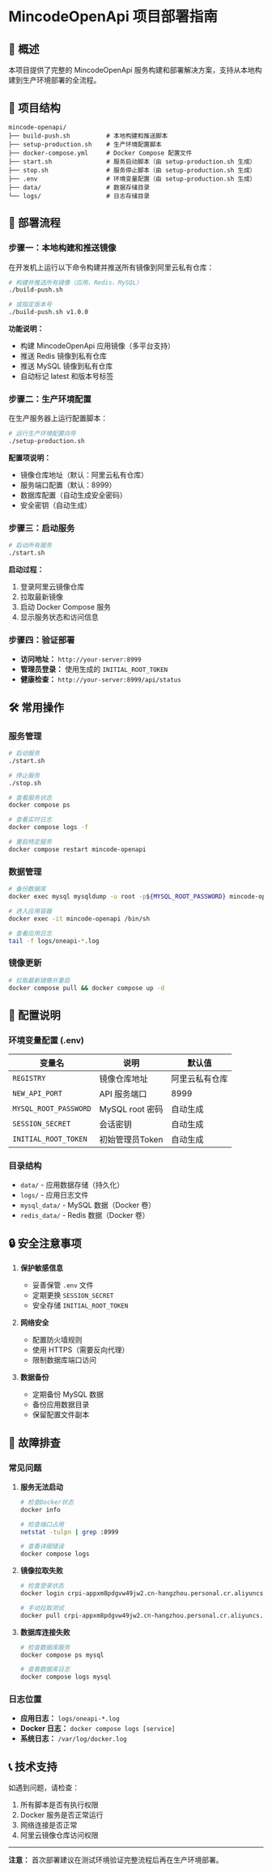 # MincodeOpenApi 项目部署指南

## 🎯 概述

本项目提供了完整的 MincodeOpenApi 服务构建和部署解决方案，支持从本地构建到生产环境部署的全流程。

## 📁 项目结构

```
mincode-openapi/
├── build-push.sh          # 本地构建和推送脚本
├── setup-production.sh    # 生产环境配置脚本
├── docker-compose.yml     # Docker Compose 配置文件
├── start.sh               # 服务启动脚本（由 setup-production.sh 生成）
├── stop.sh                # 服务停止脚本（由 setup-production.sh 生成）
├── .env                   # 环境变量配置（由 setup-production.sh 生成）
├── data/                  # 数据存储目录
└── logs/                  # 日志存储目录
```

## 🚀 部署流程

### 步骤一：本地构建和推送镜像

在开发机上运行以下命令构建并推送所有镜像到阿里云私有仓库：

```bash
# 构建并推送所有镜像（应用、Redis、MySQL）
./build-push.sh

# 或指定版本号
./build-push.sh v1.0.0
```

**功能说明：**
- 构建 MincodeOpenApi 应用镜像（多平台支持）
- 推送 Redis 镜像到私有仓库
- 推送 MySQL 镜像到私有仓库
- 自动标记 latest 和版本号标签

### 步骤二：生产环境配置

在生产服务器上运行配置脚本：

```bash
# 运行生产环境配置向导
./setup-production.sh
```

**配置项说明：**
- 镜像仓库地址（默认：阿里云私有仓库）
- 服务端口配置（默认：8999）
- 数据库配置（自动生成安全密码）
- 安全密钥（自动生成）

### 步骤三：启动服务

```bash
# 启动所有服务
./start.sh
```

**启动过程：**
1. 登录阿里云镜像仓库
2. 拉取最新镜像
3. 启动 Docker Compose 服务
4. 显示服务状态和访问信息

### 步骤四：验证部署

- **访问地址：** `http://your-server:8999`
- **管理员登录：** 使用生成的 `INITIAL_ROOT_TOKEN`
- **健康检查：** `http://your-server:8999/api/status`

## 🛠️ 常用操作

### 服务管理

```bash
# 启动服务
./start.sh

# 停止服务
./stop.sh

# 查看服务状态
docker compose ps

# 查看实时日志
docker compose logs -f

# 重启特定服务
docker compose restart mincode-openapi
```

### 数据管理

```bash
# 备份数据库
docker exec mysql mysqldump -u root -p${MYSQL_ROOT_PASSWORD} mincode-openapi > backup.sql

# 进入应用容器
docker exec -it mincode-openapi /bin/sh

# 查看应用日志
tail -f logs/oneapi-*.log
```

### 镜像更新

```bash
# 拉取最新镜像并重启
docker compose pull && docker compose up -d
```

## 🔧 配置说明

### 环境变量配置 (.env)

| 变量名 | 说明 | 默认值 |
|--------|------|--------|
| `REGISTRY` | 镜像仓库地址 | 阿里云私有仓库 |
| `NEW_API_PORT` | API 服务端口 | 8999 |
| `MYSQL_ROOT_PASSWORD` | MySQL root 密码 | 自动生成 |
| `SESSION_SECRET` | 会话密钥 | 自动生成 |
| `INITIAL_ROOT_TOKEN` | 初始管理员Token | 自动生成 |

### 目录结构

- `data/` - 应用数据存储（持久化）
- `logs/` - 应用日志文件
- `mysql_data/` - MySQL 数据（Docker 卷）
- `redis_data/` - Redis 数据（Docker 卷）

## 🔒 安全注意事项

1. **保护敏感信息**
   - 妥善保管 `.env` 文件
   - 定期更换 `SESSION_SECRET`
   - 安全存储 `INITIAL_ROOT_TOKEN`

2. **网络安全**
   - 配置防火墙规则
   - 使用 HTTPS（需要反向代理）
   - 限制数据库端口访问

3. **数据备份**
   - 定期备份 MySQL 数据
   - 备份应用数据目录
   - 保留配置文件副本

## 🐛 故障排查

### 常见问题

1. **服务无法启动**
   ```bash
   # 检查Docker状态
   docker info
   
   # 检查端口占用
   netstat -tulpn | grep :8999
   
   # 查看详细错误
   docker compose logs
   ```

2. **镜像拉取失败**
   ```bash
   # 检查登录状态
   docker login crpi-appxm8pdgvw49jw2.cn-hangzhou.personal.cr.aliyuncs.com
   
   # 手动拉取测试
   docker pull crpi-appxm8pdgvw49jw2.cn-hangzhou.personal.cr.aliyuncs.com/blueming3/mincode-openapi:latest
   ```

3. **数据库连接失败**
   ```bash
   # 检查数据库服务
   docker compose ps mysql
   
   # 查看数据库日志
   docker compose logs mysql
   ```

### 日志位置

- **应用日志：** `logs/oneapi-*.log`
- **Docker 日志：** `docker compose logs [service]`
- **系统日志：** `/var/log/docker.log`

## 📞 技术支持

如遇到问题，请检查：
1. 所有脚本是否有执行权限
2. Docker 服务是否正常运行
3. 网络连接是否正常
4. 阿里云镜像仓库访问权限

---

**注意：** 首次部署建议在测试环境验证完整流程后再在生产环境部署。